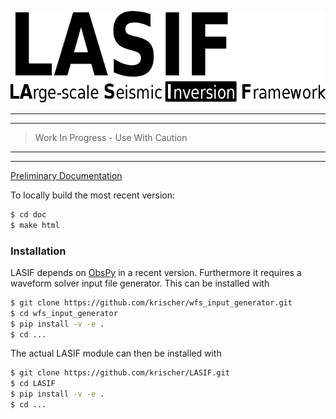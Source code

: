 ![Logo](/doc/logo/lasif_logo.png)

---
---

> Work In Progress - Use With Caution

---
---

[Preliminary Documentation](http://krischer.github.io/LASIF)

To locally build the most recent version:

```bash
$ cd doc
$ make html
```


### Installation

LASIF depends on [ObsPy](http://www.obspy.org) in a recent version.
Furthermore it requires a waveform solver input file generator. This
can be installed with

```bash
$ git clone https://github.com/krischer/wfs_input_generator.git
$ cd wfs_input_generator
$ pip install -v -e .
$ cd ...
```

The actual LASIF module can then be installed with

```bash
$ git clone https://github.com/krischer/LASIF.git
$ cd LASIF
$ pip install -v -e .
$ cd ...
```
